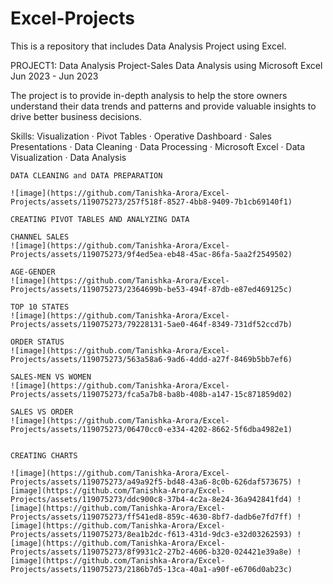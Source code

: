 # Excel-Projects
This is a repository that includes Data Analysis Project using Excel.

PROJECT1:
Data Analysis Project-Sales Data Analysis using Microsoft Excel
Jun 2023 - Jun 2023 

The project is to provide in-depth analysis to help the store owners understand their data trends and patterns and provide valuable insights to drive better business decisions.

Skills: Visualization · Pivot Tables · Operative Dashboard · Sales Presentations · Data Cleaning · Data Processing · Microsoft Excel · Data Visualization · Data Analysis
```
DATA CLEANING and DATA PREPARATION

![image](https://github.com/Tanishka-Arora/Excel-Projects/assets/119075273/257f518f-8527-4bb8-9409-7b1cb69140f1)

CREATING PIVOT TABLES AND ANALYZING DATA

CHANNEL SALES
![image](https://github.com/Tanishka-Arora/Excel-Projects/assets/119075273/9f4ed5ea-eb48-45ac-86fa-5aa2f2549502)

AGE-GENDER
![image](https://github.com/Tanishka-Arora/Excel-Projects/assets/119075273/2364699b-be53-494f-87db-e87ed469125c)

TOP 10 STATES
![image](https://github.com/Tanishka-Arora/Excel-Projects/assets/119075273/79228131-5ae0-464f-8349-731df52ccd7b)

ORDER STATUS
![image](https://github.com/Tanishka-Arora/Excel-Projects/assets/119075273/563a58a6-9ad6-4ddd-a27f-8469b5bb7ef6)

SALES-MEN VS WOMEN
![image](https://github.com/Tanishka-Arora/Excel-Projects/assets/119075273/fca5a7b8-ba8b-408b-a147-15c871859d02)

SALES VS ORDER
![image](https://github.com/Tanishka-Arora/Excel-Projects/assets/119075273/06470cc0-e334-4202-8662-5f6dba4982e1)


CREATING CHARTS

![image](https://github.com/Tanishka-Arora/Excel-Projects/assets/119075273/a49a92f5-bd48-43a6-8c0b-626daf573675) ![image](https://github.com/Tanishka-Arora/Excel-Projects/assets/119075273/ddc900c8-37b4-4c2a-8e24-36a942841fd4) ![image](https://github.com/Tanishka-Arora/Excel-Projects/assets/119075273/ff541ed8-859c-4630-8bf7-dadb6e7fd7ff) ![image](https://github.com/Tanishka-Arora/Excel-Projects/assets/119075273/8ea1b2dc-f613-431d-9dc3-e32d03262593) ![image](https://github.com/Tanishka-Arora/Excel-Projects/assets/119075273/8f9931c2-27b2-4606-b320-024421e39a8e) ![image](https://github.com/Tanishka-Arora/Excel-Projects/assets/119075273/2186b7d5-13ca-40a1-a90f-e6706d0ab23c)

```



